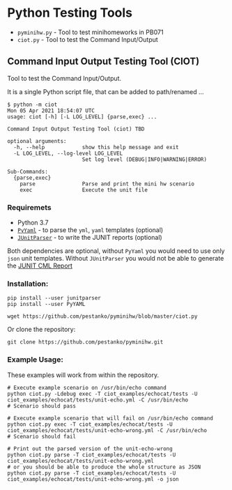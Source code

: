 # Python Testing Tools

- ``pyminihw.py`` - Tool to test minihomeworks in PB071
- ``ciot.py`` - Tool to test the Command Input/Output

## Command Input Output Testing Tool (CIOT)

Tool to test the Command Input/Output.

It is a single Python script file, that can be added to path/renamed ...

```shell
$ python -m ciot                                                                                                                                                                                                                                                                                                                                              Mon 05 Apr 2021 18:54:07 UTC
usage: ciot [-h] [-L LOG_LEVEL] {parse,exec} ...

Command Input Output Testing Tool (ciot) TBD

optional arguments:
  -h, --help            show this help message and exit
  -L LOG_LEVEL, --log-level LOG_LEVEL
                        Set log level (DEBUG|INFO|WARNING|ERROR)

Sub-Commands:
  {parse,exec}
    parse               Parse and print the mini hw scenario
    exec                Execute the unit file
```

### Requiremets

- Python 3.7
- [``PyYaml``](https://pypi.org/project/PyYAML/) - to parse the `yml`, `yaml` templates (optional)
- [``JUnitParser``](https://pypi.org/project/junitparser/) - to write the JUNIT reports (optional)

Both dependencies are optional, without ``PyYaml`` you would need to use only `json` unit templates.
Without ``JUnitParser`` you would not be able to generate
the [JUNIT CML Report](https://docs.gitlab.com/ee/ci/unit_test_reports.html)

### Installation:

```shell
pip install --user junitparser
pip install --user PyYAML

wget https://github.com/pestanko/pyminihw/blob/master/ciot.py
```

Or clone the repository:

```shell
git clone https://github.com/pestanko/pyminihw.git
```


### Example Usage:

These examples will work from within the repository.

```shell
# Execute example scenario on /usr/bin/echo command
python ciot.py -Ldebug exec -T ciot_examples/echocat/tests -U ciot_examples/echocat/tests/unit-echo.yml -C /usr/bin/echo
# Scenario should pass

# Execute example scenario that will fail on /usr/bin/echo command
python ciot.py exec -T ciot_examples/echocat/tests -U ciot_examples/echocat/tests/unit-echo-wrong.yml -C /usr/bin/echo
# Scenario should fail

# Print out the parsed version of the unit-echo-wrong
python ciot.py parse -T ciot_examples/echocat/tests -U ciot_examples/echocat/tests/unit-echo-wrong.yml
# or you should be able to produce the whole structure as JSON
python ciot.py parse -T ciot_examples/echocat/tests -U ciot_examples/echocat/tests/unit-echo-wrong.yml -o json
```





